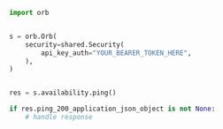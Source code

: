 <!-- Start SDK Example Usage -->
```python
import orb


s = orb.Orb(
    security=shared.Security(
        api_key_auth="YOUR_BEARER_TOKEN_HERE",
    ),
)


res = s.availability.ping()

if res.ping_200_application_json_object is not None:
    # handle response
```
<!-- End SDK Example Usage -->